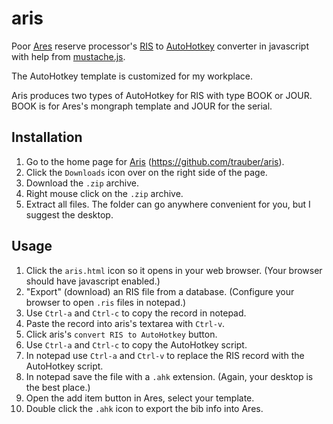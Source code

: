 
# aris


Poor [Ares][] reserve processor's [RIS][] to [AutoHotkey][] converter
in javascript with help from [mustache.js][].


The AutoHotkey template is customized for my workplace.


Aris produces two types of AutoHotkey for RIS with type BOOK or JOUR.
BOOK is for Ares's mongraph template and JOUR for the serial.


## Installation
1. Go to the home page for [Aris][] (https://github.com/trauber/aris).
2. Click the `Downloads` icon over on the right side of the page.
3. Download the `.zip` archive.
4. Right mouse click on the `.zip` archive.
5. Extract all files.  The folder can go anywhere convenient for you,
   but I suggest the desktop.

## Usage
1. Click the `aris.html` icon so it opens in your web browser. (Your
   browser should have javascript enabled.)
2. "Export" (download) an RIS file from a database.  (Configure your
   browser to open `.ris` files in notepad.)
3. Use `Ctrl-a` and `Ctrl-c` to copy the record in notepad.
4. Paste the record into aris's textarea with `Ctrl-v`.
5. Click aris's `convert RIS to AutoHotkey` button.
6. Use `Ctrl-a` and `Ctrl-c` to copy the AutoHotkey script.
7. In notepad use `Ctrl-a` and `Ctrl-v` to replace the RIS record with
    the AutoHotkey script.
8. In notepad save the file with a `.ahk` extension. (Again, your
    desktop is the best place.)
9. Open the add item button in Ares, select your template.
10. Double click the `.ahk` icon to export the bib info into Ares.


[Ares]: http://www.atlas-sys.com/products/ares/
[Aris]: https://github.com/trauber/aris
[AutoHotkey]: http://www.autohotkey.com
[mustache.js]: https://github.com/janl/mustache.js
[RIS]: http://en.wikipedia.org/wiki/RIS_(file_format)
